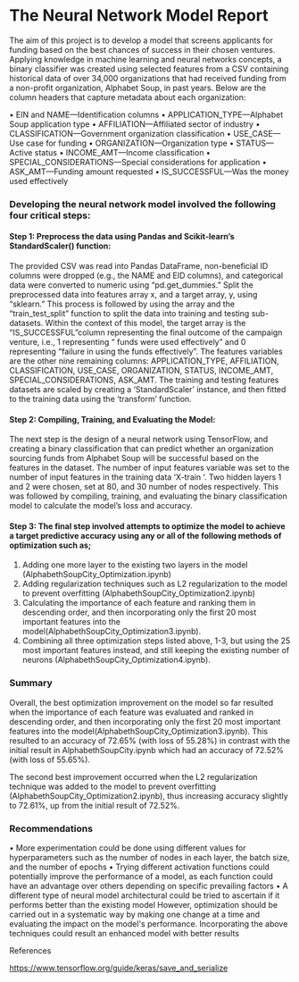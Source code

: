 # The Neural Network Model Report

The aim of this project is to develop a model that screens applicants for funding based on the best chances of success in their chosen ventures. Applying knowledge in machine learning and neural networks concepts, a binary classifier was created using selected features from a CSV containing historical data of over 34,000 organizations that had received funding from a non-profit organization, Alphabet Soup, in past years. Below are the column headers that capture metadata about each organization:

•	EIN and NAME—Identification columns
•	APPLICATION_TYPE—Alphabet Soup application type
•	AFFILIATION—Affiliated sector of industry
•	CLASSIFICATION—Government organization classification
•	USE_CASE—Use case for funding
•	ORGANIZATION—Organization type
•	STATUS—Active status
•	INCOME_AMT—Income classification
•	SPECIAL_CONSIDERATIONS—Special considerations for application
•	ASK_AMT—Funding amount requested
•	IS_SUCCESSFUL—Was the money used effectively

### Developing the neural network model involved the following four critical steps:

#### Step 1: Preprocess the data using Pandas and Scikit-learn’s StandardScaler() function: 
The provided CSV was read into Pandas DataFrame, non-beneficial ID columns were dropped (e.g., the NAME and EID columns), and categorical data were converted to numeric using “pd.get_dummies.”
Split the preprocessed data into features array x, and a target array, y, using “sklearn.” This process is followed by using the array and the “train_test_split” function to split the data into training and testing sub-datasets. Within the context of this model, the target array is the “IS_SUCCESSFUL”column representing the final outcome of the campaign venture, i.e., 1 representing “ funds were used effectively” and 0 representing “failure in using the funds effectively”. The features variables are the other nine remaining columns: APPLICATION_TYPE, AFFILIATION, CLASSIFICATION, USE_CASE, ORGANIZATION, STATUS, INCOME_AMT, SPECIAL_CONSIDERATIONS, ASK_AMT. 
The training and testing features datasets are scaled by creating a ‘StandardScaler’ instance, and then fitted to the training data using the ‘transform’ function.

#### Step 2: Compiling, Training, and Evaluating the Model:
The next step is the design of a neural network using TensorFlow, and creating a binary classification that can predict whether an organization sourcing funds from Alphabet Soup will be successful based on the features in the dataset. The number of input features variable was set to the number of input features in the training data ‘X-train ‘. Two hidden layers 1 and 2 were chosen, set at 80, and 30 number of nodes respectively. This was followed by compiling, training, and evaluating the binary classification model to calculate the model’s loss and accuracy. 

#### Step 3: The final step involved attempts to optimize the model to achieve a target predictive accuracy using any or all of the following methods of optimization such as;

1.	Adding one more layer to the existing two layers in the model (AlphabethSoupCity_Optimization.ipynb)
2.	Adding regularization techniques such as L2 regularization to the model to prevent overfitting (AlphabethSoupCity_Optimization2.ipynb)
3.	Calculating the importance of each feature and ranking them in descending order, and then incorporating only the first 20 most important features into the model(AlphabethSoupCity_Optimization3.ipynb).
4.	Combining all three optimization steps listed above, 1-3, but using the 25 most important features instead, and still keeping the existing number of neurons (AlphabethSoupCity_Optimization4.ipynb).

### Summary
Overall, the best optimization improvement on the model so far resulted when the importance of each feature was evaluated and ranked in descending order, and then incorporating only the first 20 most important features into the model(AlphabethSoupCity_Optimization3.ipynb). This resulted to an accuracy of 72.65% (with loss of 55.28%) in contrast with the initial result in AlphabethSoupCity.ipynb which had an accuracy of 72.52% (with loss of 55.65%). 

The second best improvement occurred when the L2 regularization technique was added to the model to prevent overfitting (AlphabethSoupCity_Optimization2.ipynb), thus increasing accuracy slightly to 72.61%, up from the initial result of 72.52%. 

### Recommendations

•	More experimentation could be done using different values for hyperparameters such as the number of nodes in each layer, the batch size, and the number of epochs
•	Trying different activation functions could potentially improve the performance of a model, as each function could have an advantage over others depending on specific prevailing factors
•	A different type of neural model architectural could be tried to ascertain if it performs better than the existing model
However, optimization should be carried out in a systematic way by making one change at a time and evaluating the impact on the model's performance. Incorporating the above techniques could result an enhanced model with better results

References

https://www.tensorflow.org/guide/keras/save_and_serialize